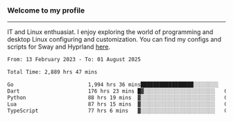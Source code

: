 ### Welcome to my profile

---

IT and Linux enthuasiat. I enjoy exploring the world of programming and desktop Linux configuring and customization. You can find my configs and scripts for Sway and Hyprland [here](https://github.com/uroborosq/mess-of-linux-configurations).

<!-- <div display="block">
 	<img align="left" width="48%" alt="isocalendar" src=".github/metrics/isocalendar_metrics.svg" />
	<img align="center" width="48%" alt="contributions" src=".github/metrics/contributions_metrics.svg" />
	<img align="center" alt="languages" src=".github/metrics/languages_metrics.svg" />
</div> -->

<!-- ![](https://komarev.com/ghpvc/?username=uroborosq&color=success&style=flat-square) -->
<!-- [](https://img.shields.io/github/last-commit/uroborosq/uroborosq?label=Profile%20updated&style=flat-square) -->

<!--START_SECTION:waka-->

```txt
From: 13 February 2023 - To: 01 August 2025

Total Time: 2,889 hrs 47 mins

Go                        1,994 hrs 36 mins█████████████████░░░░░░░░   68.42 %
Dart                      176 hrs 23 mins █▓░░░░░░░░░░░░░░░░░░░░░░░   06.05 %
Python                    88 hrs 19 mins  ▓░░░░░░░░░░░░░░░░░░░░░░░░   03.03 %
Lua                       87 hrs 15 mins  ▓░░░░░░░░░░░░░░░░░░░░░░░░   02.99 %
TypeScript                77 hrs 6 mins   ▓░░░░░░░░░░░░░░░░░░░░░░░░   02.64 %
```

<!--END_SECTION:waka-->
